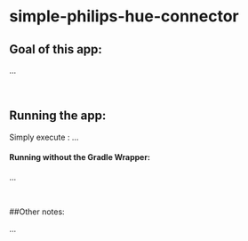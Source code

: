 # simple-philips-hue-connector

## Goal of this app:
...

<br/>

## Running the app:

Simply execute : 
...

#### Running without the Gradle Wrapper:
...

<br/>

##Other notes:

...
